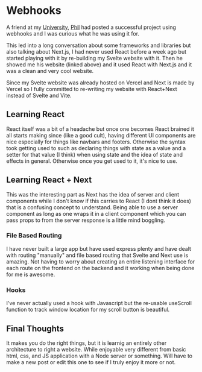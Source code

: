 # Webhooks

A friend at my [University](https://www.charlotte.edu/), [Phil](https://pvi.sh) had posted a successful project using webhooks and I was curious what he was using it for.

This led into a long conversation about some frameworks and libraries but also talking about Next.js, I had never used React before a week ago but started playing with it by re-building my Svelte website with it. Then he showed me his website (linked above) and it used React with Next.js and it was a clean and very cool website. 

Since my Svelte website was already hosted on Vercel and Next is made by Vercel so I fully committed to re-writing my website with React+Next instead of Svelte and Vite.

## Learning React

React itself was a bit of a headache but once one becomes React brained it all starts making since (like a good cult), having different UI components are nice especially for things like navbars and footers. Otherwise the syntax took getting used to such as declaring things with state as a value and a setter for that value (I think) when using state and the idea of state and effects in general. Otherwise once you get used to it, it's nice to use.

## Learning React + Next

This was the interesting part as Next has the idea of server and client components while I don't know if this carries to React (I dont think it does) that is a confusing concept to understand. Being able to use a server component as long as one wraps it in a client component which you can pass props to from the server response is a little mind boggling. 

### File Based Routing

I have never built a large app but have used express plenty and have dealt with routing "manually" and file based routing that Svelte and Next use is amazing. Not having to worry about creating an entire listening interface for each route on the frontend on the backend and it working when being done for me is awesome.

### Hooks

I've never actually used a hook with Javascript but the re-usable useScroll function to track window location for my scroll button is beautiful.

## Final Thoughts

It makes you do the right things, but it is learnig an entirely other architecture to right a website. While enjoyable very different from basic html, css, and JS application with a Node server or something. Will have to make a new post or edit this one to see if I truly enjoy it more or not.